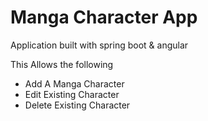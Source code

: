 # Manga Character App
Application built with spring boot &amp; angular

This Allows the following 

- Add A Manga Character
- Edit Existing Character
- Delete Existing Character
